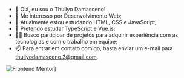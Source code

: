- 👋 Olá, eu sou o Thullyo Damasceno!
- 👀 Me interesso por Desenvolvimento Web;
- 🌱 Atualmente estou estudando HTML, CSS e JavaScript;
- 🎄 Pretendo estudar TypeScript e Vue.js;
- 🙋‍♂️ Busco participar de projetos para adquirir experiência com as tecnologias e com o trabalho em equipe;
- 📫 Para entrar em contato comigo, basta enviar um e-mail para thullyodamasceno.3@gmail.com.

![Frontend Mentor](https://www.frontendmentor.io/profile/thullyoufrn)]
